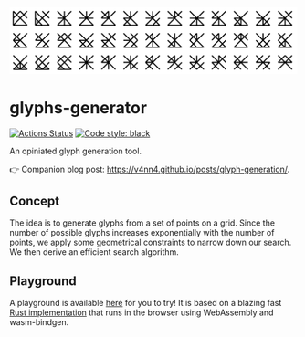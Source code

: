 ![alt text](./assets/glyphs_hero.png)

# glyphs-generator

<p>
<a href="https://github.com/v4nn4/glyphs-generator/actions"><img alt="Actions Status" src="https://github.com/v4nn4/glyphs-generator/actions/workflows/test.yml/badge.svg"></a>
<a href="https://github.com/psf/black"><img alt="Code style: black" src="https://img.shields.io/badge/code%20style-black-000000.svg"></a>
</p>

An opiniated glyph generation tool.

👉 Companion blog post: https://v4nn4.github.io/posts/glyph-generation/.

## Concept

The idea is to generate glyphs from a set of points on a grid. Since the number of possible glyphs increases exponentially with the number of points, we apply some geometrical constraints to narrow down our search. We then derive an efficient search algorithm.

## Playground

A playground is available [here](https://v4nn4.github.io/glyphs-generator/) for you to try! It is based on a blazing fast [Rust implementation](https://github.com/v4nn4/glyphs-generator-rs) that runs in the browser using WebAssembly and wasm-bindgen.
